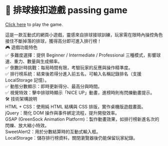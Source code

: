 # 🏐 排球接扣遊戲 passing game
[Click here](<https://jlo-1992.github.io/passing-game/index.html>) to play the game.

這是一款互動式的網頁小遊戲，靈感來自排球接球訓練，玩家需在限時內操控角色接住不斷掉落的排球，獲得高分即可進入排行榜！  
🎮 遊戲功能特色  
✅ 多難度選擇：提供 Beginner / Intermediate / Professional 三種模式，影響球速、重力、數量與生成頻率。  
✅ 倒數計時挑戰：每局時間有限，考驗玩家的反應與操作精準度。  
✅ 排行榜系統：結束後若得分進入前五名，可輸入名稱記錄排名（支援 LocalStorage 記憶）。  
✅ 動態分數顯示：即時更新得分、最高分與時間。  
✅ 視覺特效：擊中排球時顯示「NICE UP」動畫，進榜時則有閃爍動畫提示。  
🛠 技術架構說明  
HTML + CSS：使用純 HTML 結構與 CSS 排版，實作桌機版遊戲畫面。  
jQuery：簡化 DOM 操作與事件綁定流程，提升開發效率。  
GSAP (GreenSock Animation Platform)：製作動畫效果，如排行榜新進名次的閃爍、放大縮小特效。  
SweetAlert2：用於分數結算時的互動式輸入框。  
LocalStorage：儲存排行榜資料，關閉瀏覽器後仍能保留玩家紀錄。  
